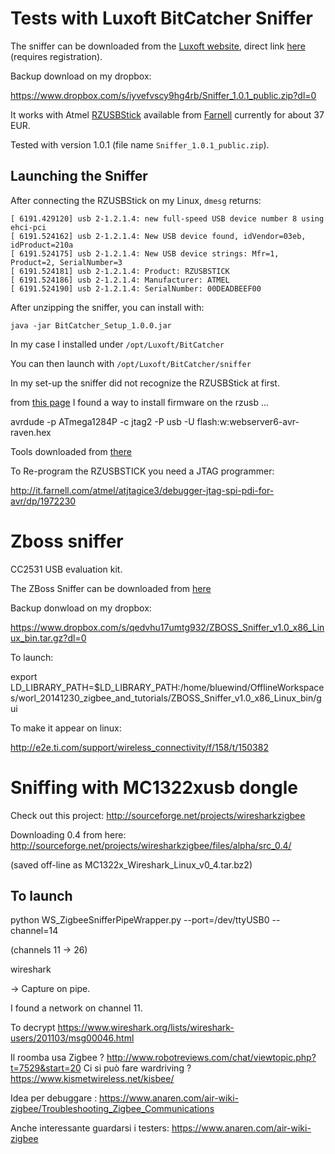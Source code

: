 # Tests with Luxoft BitCatcher Sniffer

The sniffer can be downloaded from the [Luxoft website](http://www.luxoft.com/embedded-systems-development/bitcatcher/), direct link [here](http://offer.luxoft.com/content-request.html?FILE_ID=37912) (requires registration).

Backup download on my dropbox:

https://www.dropbox.com/s/iyvefvscy9hg4rb/Sniffer_1.0.1_public.zip?dl=0

It works with Atmel [RZUSBStick](http://store.atmel.com/PartDetail.aspx?q=p:10500060#tc:description) available from [Farnell](http://it.farnell.com/atmel/atavrzusbstick/at86rf230-usb-stick-starter-kit/dp/1562234) currently for about 37 EUR.

Tested with version 1.0.1 (file name ``Sniffer_1.0.1_public.zip``).

## Launching the Sniffer

After connecting the RZUSBStick on my Linux, ``dmesg`` returns:


```````
[ 6191.429120] usb 2-1.2.1.4: new full-speed USB device number 8 using ehci-pci
[ 6191.524162] usb 2-1.2.1.4: New USB device found, idVendor=03eb, idProduct=210a
[ 6191.524175] usb 2-1.2.1.4: New USB device strings: Mfr=1, Product=2, SerialNumber=3
[ 6191.524181] usb 2-1.2.1.4: Product: RZUSBSTICK
[ 6191.524186] usb 2-1.2.1.4: Manufacturer: ATMEL
[ 6191.524190] usb 2-1.2.1.4: SerialNumber: 00DEADBEEF00
```````

After unzipping the sniffer, you can install with:

```java -jar BitCatcher_Setup_1.0.0.jar```

In my case I installed under ```/opt/Luxoft/BitCatcher```

You can then launch with ```/opt/Luxoft/BitCatcher/sniffer```

In my set-up the sniffer did not recognize the RZUSBStick at first.

from [this page](https://www.assembla.com/spaces/EmsProjectBuildingAutomation/wiki/Tutorial_installing_Contiki_on_Raven_) I found a way to install firmware on the rzusb ...

avrdude -p ATmega1284P -c jtag2 -P usb -U flash:w:webserver6-avr-raven.hex 

Tools downloaded from [there](http://www.atmel.com/tools/RZUSBSTICK.aspx)

To Re-program the RZUSBSTICK you need a JTAG programmer:  

http://it.farnell.com/atmel/atjtagice3/debugger-jtag-spi-pdi-for-avr/dp/1972230


# Zboss sniffer

CC2531 USB evaluation kit.

The ZBoss Sniffer can be downloaded from [here](http://zboss.dsr-wireless.com/downloads/index/zboss)

Backup donwload on my dropbox:

https://www.dropbox.com/s/qedvhu17umtg932/ZBOSS_Sniffer_v1.0_x86_Linux_bin.tar.gz?dl=0

To launch:

export LD_LIBRARY_PATH=$LD_LIBRARY_PATH:/home/bluewind/OfflineWorkspaces/worl_20141230_zigbee_and_tutorials/ZBOSS_Sniffer_v1.0_x86_Linux_bin/gui

To make it appear on linux:

http://e2e.ti.com/support/wireless_connectivity/f/158/t/150382

# Sniffing with MC1322xusb dongle

Check out this project: http://sourceforge.net/projects/wiresharkzigbee

Downloading 0.4 from here: http://sourceforge.net/projects/wiresharkzigbee/files/alpha/src_0.4/

(saved off-line as MC1322x_Wireshark_Linux_v0_4.tar.bz2)


## To launch

python WS_ZigbeeSnifferPipeWrapper.py --port=/dev/ttyUSB0 --channel=14

(channels 11 -> 26)

wireshark 

-> Capture on pipe.

I found a network on channel 11.

To decrypt https://www.wireshark.org/lists/wireshark-users/201103/msg00046.html




Il roomba usa Zigbee ? http://www.robotreviews.com/chat/viewtopic.php?t=7529&start=20
Ci si può fare wardriving ? https://www.kismetwireless.net/kisbee/


Idea per debuggare : https://www.anaren.com/air-wiki-zigbee/Troubleshooting_Zigbee_Communications

Anche interessante guardarsi i testers: https://www.anaren.com/air-wiki-zigbee
